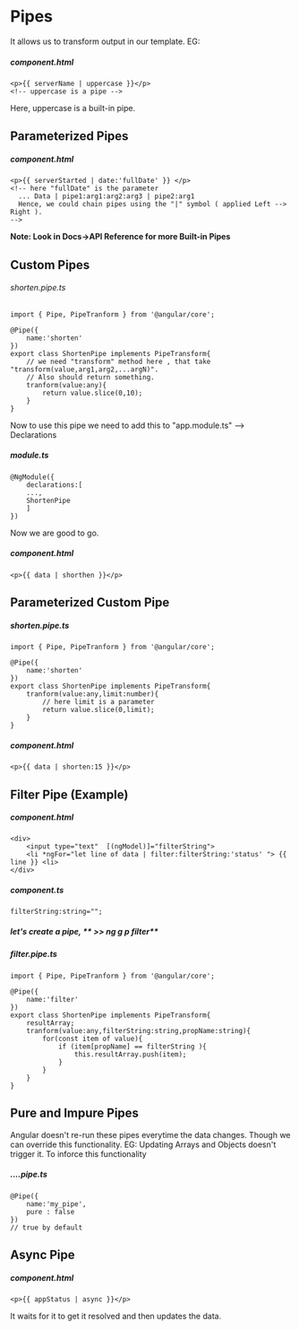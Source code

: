# Pipes
It allows us to transform output in our template.
EG:
##### component.html
```
<p>{{ serverName | uppercase }}</p>
<!-- uppercase is a pipe -->
```
Here, uppercase is a built-in pipe.

## Parameterized Pipes
##### component.html
```
<p>{{ serverStarted | date:'fullDate' }} </p>
<!-- here "fullDate" is the parameter 
  ... Data | pipe1:arg1:arg2:arg3 | pipe2:arg1    
  Hence, we could chain pipes using the "|" symbol ( applied Left --> Right ).
-->
```

**Note: Look in Docs->API Reference for more Built-in Pipes**


## Custom Pipes
###### shorten.pipe.ts
```
import { Pipe, PipeTranform } from '@angular/core';

@Pipe({
    name:'shorten'
})
export class ShortenPipe implements PipeTransform{
    // we need "transform" method here , that take "transform(value,arg1,arg2,...argN)".
    // Also should return something.
    tranform(value:any){
        return value.slice(0,10); 
    }
}
```
Now to use this pipe we need to add this to "app.module.ts" --> Declarations
##### module.ts
```
@NgModule({
    declarations:[
    ...,
    ShortenPipe
    ]
})
```
Now we are good to go.
##### component.html
```
<p>{{ data | shorthen }}</p>
```

## Parameterized Custom Pipe
##### shorten.pipe.ts
```
import { Pipe, PipeTranform } from '@angular/core';

@Pipe({
    name:'shorten'
})
export class ShortenPipe implements PipeTransform{
    tranform(value:any,limit:number){
        // here limit is a parameter
        return value.slice(0,limit); 
    }
}
```
##### component.html
```
<p>{{ data | shorten:15 }}</p>
```

## Filter Pipe (Example)
##### component.html
```
<div>
    <input type="text"  [(ngModel)]="filterString">
    <li *ngFor="let line of data | filter:filterString:'status' "> {{ line }} <li>
</div>
```
##### component.ts
```
filterString:string="";
```
##### let's create a pipe, ** >> ng g p filter**
##### filter.pipe.ts
```
import { Pipe, PipeTranform } from '@angular/core';

@Pipe({
    name:'filter'
})
export class ShortenPipe implements PipeTransform{
    resultArray;
    tranform(value:any,filterString:string,propName:string){
        for(const item of value){
            if (item[propName] == filterString ){
                this.resultArray.push(item);
            }
        }
    }
} 
```

## Pure and Impure Pipes
Angular doesn't re-run these pipes everytime the data changes. Though we can override this functionality.
EG: Updating Arrays and Objects doesn't trigger it.
To inforce this functionality
##### ....pipe.ts
```
@Pipe({
    name:'my_pipe',
    pure : false
})
// true by default
```

## Async Pipe
##### component.html
```
<p>{{ appStatus | async }}</p> 
```
It waits for it to get it resolved and then updates the data.
